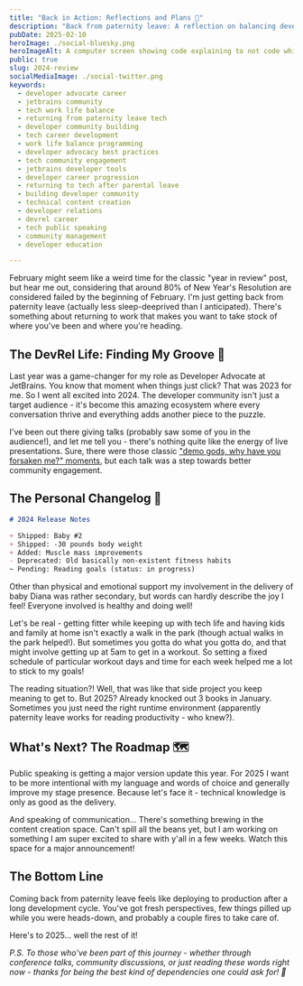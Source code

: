 ```yaml
---
title: "Back in Action: Reflections and Plans 🎯"
description: "Back from paternity leave: A reflection on balancing developer advocacy at JetBrains with personal growth. Join me as I share insights from a transformative year, celebrating fitness milestones, community connections, and exciting plans for content creation. Get ready for a major announcement that will reshape how we think about technical content!"
pubDate: 2025-02-10
heroImage: ./social-bluesky.png
heroImageAlt: A computer screen showing code explaining to not code while on paternity leave and a full loading indicator at the bottom with "back to tech"
public: true
slug: 2024-review
socialMediaImage: ./social-twitter.png
keywords:
  - developer advocate career
  - jetbrains community
  - tech work life balance
  - returning from paternity leave tech
  - developer community building
  - tech career development
  - work life balance programming
  - developer advocacy best practices
  - tech community engagement
  - jetbrains developer tools
  - developer career progression
  - returning to tech after parental leave
  - building developer community
  - technical content creation
  - developer relations
  - devrel career
  - tech public speaking
  - community management
  - developer education

---
```


February might seem like a weird time for the classic "year in review" post, but hear me out, considering that around 80% of New Year's Resolution are considered failed by the beginning of February. I'm just getting back from paternity leave (actually less sleep-deeprived than I anticipated). There's something about returning to work that makes you want to take stock of where you've been and where you're heading.

## The DevRel Life: Finding My Groove 🎵

Last year was a game-changer for my role as Developer Advocate at JetBrains. You know that moment when things just click? That was 2023 for me. So I went all excited into 2024. The developer community isn't just a target audience - it's become this amazing ecosystem where every conversation thrive and everything adds another piece to the puzzle.

I've been out there giving talks (probably saw some of you in the audience!), and let me tell you - there's nothing quite like the energy of live presentations. Sure, there were those classic ["demo gods, why have you forsaken me?" moments](https://youtu.be/p2JGWnUmdNw?si=AXTWXXrmkyNZe9wj&t=258), but each talk was a step towards better community engagement.

## The Personal Changelog 💪

```markdown
# 2024 Release Notes

+ Shipped: Baby #2
+ Shipped: -30 pounds body weight
+ Added: Muscle mass improvements
- Deprecated: Old basically non-existent fitness habits
~ Pending: Reading goals (status: in progress)
```
Other than physical and emotional support my involvement in the delivery of baby Diana was rather secondary, but words can hardly describe the joy I feel! Everyone involved is healthy and doing well!

Let's be real - getting fitter while keeping up with tech life and having kids and family at home isn't exactly a walk in the park (though actual walks in the park helped!). But sometimes you gotta do what you gotta do, and that might involve getting up at 5am to get in a workout. So setting a fixed schedule of particular workout days and time for each week helped me a lot to stick to my goals!

The reading situation?! Well, that was like that side project you keep meaning to get to. But 2025? Already knocked out 3 books in January. Sometimes you just need the right runtime environment (apparently paternity leave works for reading productivity - who knew?).

## What's Next? The Roadmap 🗺️

Public speaking is getting a major version update this year. For 2025 I want to be more intentional with my language and words of choice and generally improve my stage presence. Because let's face it - technical knowledge is only as good as the delivery.

And speaking of communication... There's something brewing in the content creation space. Can't spill all the beans yet, but I am working on something I am super excited to share with y'all in a few weeks. Watch this space for a major announcement!

## The Bottom Line

Coming back from paternity leave feels like deploying to production after a long development cycle. You've got fresh perspectives, few things pilled up while you were heads-down, and probably a couple fires to take care of.

Here's to 2025... well the rest of it!

*P.S. To those who've been part of this journey - whether through conference talks, community discussions, or just reading these words right now - thanks for being the best kind of dependencies one could ask for! 🙏*
